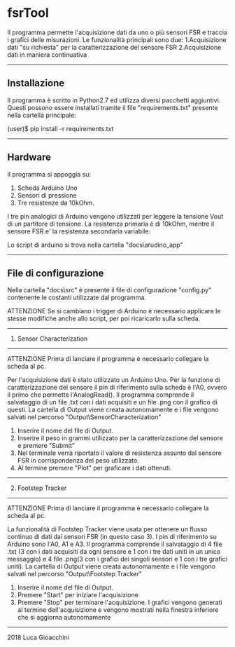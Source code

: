 # fsrTool
Il programma permette l'acquisizione dati da uno o più sensori FSR e traccia i 
grafici delle misurazioni. Le funzionalità principali sono due: 
1.Acquisizione dati "su richiesta" per la caratterizzazione del sensore FSR
2.Acquisizione dati in maniera continuativa 

-----------------------------
Installazione
-----------------------------
Il programma è scritto in Python2.7 ed utilizza diversi pacchetti aggiuntivi. Questi
possono essere installati tramite il file "requirements.txt" presente nella cartella 
principale:

(user)$ pip install -r requirements.txt


-----------------------------
Hardware
-----------------------------
Il programma si appoggia su:
1. Scheda Arduino Uno
2. Sensori di pressione
3. Tre resistenze da 10kOhm. 

I tre pin analogici di Arduino vengono utilizzati per leggere la tensione Vout di un 
partitore di tensione. La resistenza primaria è di 10kOhm, mentre il sensore FSR e'
la resistenza secondaria variabile.

Lo script di arduino si trova nella cartella "docs\arudino_app"


-----------------------------
File di configurazione
-----------------------------
Nella cartella "docs\src\" è presente il file di configurazione "config.py" contenente le costanti utilizzate dal programma. 

ATTENZIONE Se si cambiano i trigger di Arduino è necessario applicare le stesse modifiche
anche allo script, per poi ricaricarlo sulla scheda.


-----------------------------
1. Sensor Characterization
-----------------------------
ATTENZIONE Prima di lanciare il programma è necessario collegare la scheda al pc.

Per l'acquisizione dati è stato utilizzato un Arduino Uno. Per la funzione di 
caratterizzazione del sensore il pin di riferimento sulla scheda è l'A0, ovvero
il primo che permette l'AnalogRead().
Il programma comprende il salvataggio di un file .txt con i dati acquisiti e un
file .png con il grafico di questi. 
La cartella di Output viene creata autonomamente e i file vengono salvati nel percorso
"Output\SensorCharacterization"

1. Inserire il nome del file di Output.
2. Inserire il peso in grammi utilizzato per la caratterizzazione del sensore e premere 
   "Submit"
3. Nel terminale verrà riportato il valore di resistenza assunto dal sensore FSR in 
   corrispondenza del peso utilizzato.
4. Al termine premere "Plot" per graficare i dati ottenuti.


-----------------------------  
2. Footstep Tracker
-----------------------------
ATTENZIONE Prima di lanciare il programma è necessario collegare la scheda al pc.

La funzionalità di Footstep Tracker viene usata per ottenere un flusso continuo di dati
dai sensori FSR (in questo caso 3). I pin di riferimento su Arduino sono l'A0, A1 e A3.
Il programma comprende il salvataggio di 4 file .txt (3 con i dati acquisiti da ogni
sensore e 1 con i tre dati uniti in un unico messaggio) e 4 file .png(3 con i grafici dei
singoli sensori e 1 con i tre grafici uniti).
La cartella di Output viene creata autonomamente e i file vengono salvati nel percorso
"Output\Footstep Tracker"

1. Inserire il nome del file di Output.
2. Premere "Start" per iniziare l'acquisizione
3. Premere "Stop" per terminare l'acquisizione. I grafici vengono generati al termine 
   dell'acquisizione e vengono mostrati nella finestra inferiore che si aggiorna autonomamente
   

-----------------------------
2018 Luca Gioacchini
